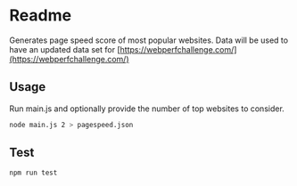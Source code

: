 # Readme

Generates page speed score of most popular websites.
Data will be used to have an updated data set for [https://webperfchallenge.com/](https://webperfchallenge.com/)


## Usage

Run main.js and optionally provide the number of top websites to consider.

```bash
node main.js 2 > pagespeed.json
```

## Test

```bash
npm run test
```